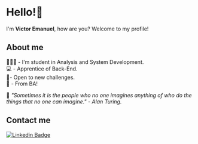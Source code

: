 # Hello!🤙

I'm **Victor Emanuel**, how are you? Welcome to my profile!  
## About me
👨🏾‍🎓 - I'm student in Analysis and System Development.  
💻 - Apprentice of Back-End.  
 📌- Open to new challenges.  
 📍 - From BA!  
   
🎯 *"Sometimes it is the people who no one imagines anything of who do the things that no one can imagine." - Alan Turing.*  
  
## Contact me
[![Linkedin Badge](https://img.shields.io/badge/-Victor%20Emanuel-blue?style=flat-square&logo=Linkedin&logoColor=white&link=https://www.linkedin.com/in/victoremanueldev/)](https://www.linkedin.com/in/victoremanueldev/)
